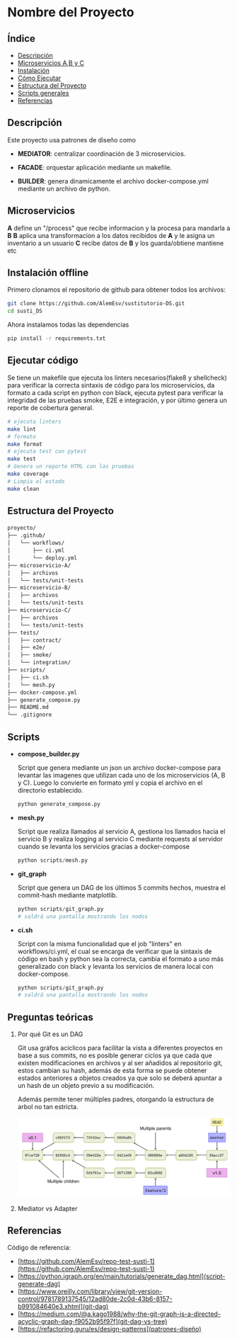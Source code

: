 # Nombre del Proyecto

## Índice

- [Descripción](#descripción)
- [Microservicios A,B y C](#microservicios)
- [Instalación](#instalación-offline)
- [Cómo Ejecutar](#ejecutar-código)
- [Estructura del Proyecto](#estructura-del-proyecto)
- [Scripts generales](#scripts)
- [Referencias](#referencias)

## Descripción

Este proyecto usa patrones de diseño como

- **MEDIATOR**: centralizar coordinación de 3 microservicios.

- **FACADE**: orquestar aplicación mediante un makefile.

- **BUILDER**: genera dinamicamente el archivo docker-compose.yml mediante un archivo de python.

## Microservicios

**A** define un "/process" que recibe informacion y la procesa para mandarla a **B**
**B** aplica una transformacion a los datos recibidos de **A** y le asigna un inventario a un usuario
**C** recibe datos de **B** y los guarda/obtiene mantiene etc

## Instalación offline

Primero clonamos el repositorio de github para obtener todos los archivos:

```bash
git clone https://github.com/AlemEsv/sustitutorio-DS.git
cd susti_DS
```

Ahora instalamos todas las dependencias

```bash
pip install -r requirements.txt
```

## Ejecutar código

Se tiene un makefile que ejecuta los linters necesarios(flake8 y shellcheck) para verificar la correcta sintaxis de código para los microservicios, da formato a cada script en python con black, ejecuta pytest para verificar la integridad de las pruebas smoke, E2E e integración, y por último genera un reporte de cobertura general.

```bash
# ejecuta linters
make lint
# formato
make format
# ejecuta test con pytest
make test
# Genera un reporte HTML con las pruebas
make coverage
# Limpia el estado
make clean
```

## Estructura del Proyecto

```bash
proyecto/
├── .github/
│   └── workflows/
│       ├── ci.yml
│       └── deploy.yml
├── microservicio-A/
│   ├── archivos
│   └── tests/unit-tests
├── microservicio-B/
│   ├── archivos
│   └── tests/unit-tests
├── microservicio-C/
│   ├── archivos
│   └── tests/unit-tests
├── tests/
│   ├── contract/
│   ├── e2e/
│   ├── smoke/
│   └── integration/
├── scripts/
│   ├── ci.sh
│   └── mesh.py
├── docker-compose.yml
├── generate_compose.py
├── README.md
└── .gitignore
```

## Scripts

- **compose_builder.py**

    Script que genera mediante un json un archivo docker-compose para levantar las imagenes que utilizan cada uno de los microservicios (A, B y C).
    Luego lo convierte en formato yml y copia el archivo en el directorio establecido.

    ```python
    python generate_compose.py
    ```

- **mesh.py**

    Script que realiza llamados al servicio A, gestiona los llamados hacia el servicio B y realiza logging al servicio C mediante requests al servidor cuando se levanta los servicios gracias a docker-compose

    ```python
    python scripts/mesh.py
    ```

- **git_graph**

    Script que genera un DAG de los últimos 5 commits hechos, muestra el commit-hash mediante matplotlib.

    ```python
    python scripts/git_graph.py
    # saldrá una pantalla mostrando los nodos
    ```

- **ci.sh**

    Script con la misma funcionalidad que el job "linters" en workflows/ci.yml, el cual se encarga de verificar que la sintaxis de código en bash y python sea la correcta, cambia el formato a uno más generalizado con black y levanta los servicios de manera local con docker-compose.

    ```python
    python scripts/git_graph.py
    # saldrá una pantalla mostrando los nodos
    ```

## Preguntas teóricas

1. Por qué Git es un DAG

    Git usa gráfos aciclicos para facilitar la vista a diferentes proyectos en base a sus commits, no es posible generar ciclos ya que cada que existen modificaciones en archivos y al ser añadidos al repositorio git, estos cambian su hash, además de esta forma se puede obtener estados anteriores a objetos creados ya que solo se deberá apuntar a un hash de un objeto previo a su modificación.

    Además permite tener múltiples padres, otorgando la estructura de arbol no tan estricta.

    ![dag-de-prueba](images/dag.png)

2. Mediator vs Adapter


## Referencias

Código de referencia:

- [https://github.com/AlemEsv/repo-test-susti-1](https://github.com/AlemEsv/repo-test-susti-1)
- [https://python.igraph.org/en/main/tutorials/generate_dag.html](script-generate-dag)
- [https://www.oreilly.com/library/view/git-version-control/9781789137545/12ad80de-2c0d-43b6-8157-b991084640e3.xhtml](git-dag)
- [https://medium.com/@a.kago1988/why-the-git-graph-is-a-directed-acyclic-graph-dag-f9052b95f97f](git-dag-vs-tree)
- [https://refactoring.guru/es/design-patterns](patrones-diseño)